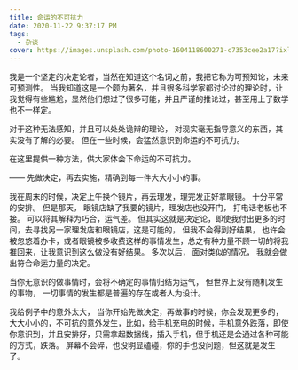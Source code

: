 ```yaml
---
title: 命运的不可抗力
date: 2020-11-22 9:37:17 PM
tags:
  - 杂谈
cover: https://images.unsplash.com/photo-1604118600271-c7353cee2a17?ixlib=rb-1.2.1&q=80&fm=jpg&crop=entropy&cs=tinysrgb&w=1080&fit=max&ixid=eyJhcHBfaWQiOjQ1MjU1fQ
---
```


我是一个坚定的决定论者，当然在知道这个名词之前，我把它称为可预知论，未来可预测性。
当我知道这是一个颇为著名，并且很多科学家都讨论过的理论时，让我觉得有些尴尬，显然他们想过了很多可能，并且严谨的推论过，甚至用上了数学也不一样定。

对于这种无法感知，并且可以处处诡辩的理论， 对现实毫无指导意义的东西，其实没有了解的必要。 但在一些时候，会猛然意识到命运的不可抗力。

在这里提供一种方法，供大家体会下命运的不可抗力。

—— 先做决定，再去实施，精确到每一件大大小小的事。

我在周末的时候，决定上午换个镜片，再去理发，理完发正好拿眼镜。 十分平常的安排。 但是那天， 眼镜店缺了我要的镜片，理发店也没开门， 打电话老板也不接。
可以将其解释为巧合，运气差。 但其实这就是决定论，即使我付出更多的时间，去寻找另一家理发店和眼镜店，这是可能的， 但我不会得到好结果， 也许会被忽悠着办卡，或者眼镜被多收费这样的事情发生，总之有种力量不顾一切的将我推回来，让我意识到这么做没有好结果。 多次以后， 面对类似的情况， 我就会做出符合命运力量的决定。

当你无意识的做事情时，会将不确定的事情归结为运气， 但世界上没有随机发生的事物， 一切事情的发生都是普遍的存在或者人为设计。

我给例子中的意外太大， 当你开始先做决定，再做事的时候，你会发现更多的，大大小小的，不可抗的意外发生，比如，给手机充电的时候，手机意外跌落，即使你意识到，并且安排好，只需拿起数据线，插入手机，但手机还是会通过各种可能的方式，跌落。 屏幕不会碎，也没明显磕碰，你的手也没问题，但这就是发生了。
